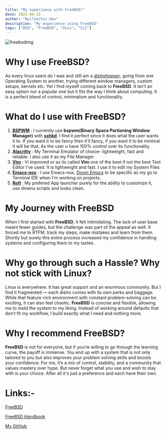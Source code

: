 ```yaml
---
title: "My experience with FreeBSD!"
date: 2025-09-25
author: "NullSector-dev"
description: "My experience using FreeBSD"
tags: ["BSD", "FreeBSD", "Unix", "CLI"]
---
```


![freebsdimg](/img/community/nullsector-dev/freebsd.png)

# Why I use FreeBSD?
As every linux users do I was and still am a [_distrohopper_](https://www.urbandictionary.com/define.php?term=distrohopper), going from one Operating System to another, trying different window managers, custom setups, kernels etc. Yet I find myself coming back to **FreeBSD**. It isn't an easy option nor a popular one but it fits the way I think about computing.
It is a perfect blend of control, minimalism and functionality.

# What do I use with FreeBSD?
1. [**BSPWM**](https://github.com/baskerville/bspwm)       : I currently use **bspwm(Binary Space Partioning Window Manager)** with [**sxhkd**](https://github.com/baskerville/sxhkd). I find it perfect since it does what the user wants it to. If you want it to be fancy then it'll fancy, if you want it to be minimal it will be that. As the user u have 100% control over its functionality.
2. [**Alacritty**](https://github.com/alacritty/alacritty)   : My Terminal Emulator of choice- lightweight, fast and reliable. I also use it as my File Manager.
3. [**Vim**](https://github.com/vim/vim)         : Vi Improved or as its called **Vim** one of the best if not the best Text Editor I've used. It is lightweight and fast. I use it to edit my System Files
4. [**Emacs-nox**](https://github.com/gemone/emacs-nox.d)   : I use Emacs-nox, [_Doom Emacs_](https://github.com/doomemacs/doomemacs) to be specific as my go to Terminal IDE when I'm working on projects.
5. [**Rofi**](https://github.com/davatorium/rofi)        : My prefered App launcher purely for the ability to customize it, use dmenu scripts and looks clean.

# My Journey with FreeBSD
When I first started with **FreeBSD**, it felt intimidating. The lack of user base meant fewer guides, but the challenge was part of the appeal as well. It forced me to RTFM, track my steps, make mistakes and learn from them. Shortly but surely this entire process increased my confidence in handling systems and configuring them to my tastes.

# Why go through such a Hassle? Why not stick with Linux?
Linux is everywhere. It has great support and an enormous community. But I find it fragmented — each distro comes with its own perks and baggage. While that feature-rich environment with constant problem-solving can be exciting, it can also feel chaotic.
**FreeBSD** is concise and flexible, allowing me to mold the system to my liking. Instead of working around defaults that don’t fit my workflow, I build exactly what I need and nothing more.

# Why I recommend FreeBSD?
**FreeBSD** is not for everyone, but if you’re willing to go through the learning curve, the payoff is immense. You end up with a system that is not only tailored to you but also improves your problem solving skills and boosts your confidence. For me, it’s a mix of control, stability, and a community that values mastery over hype. But never forget what you use and wish to stay with is your choice. After all it's just a preference and each have their own.

# Links:-
[FreeBSD](https://www.freebsd.org/)

[FreeBSD Handbook](https://docs.freebsd.org/en/books/handbook/)

[My GitHub](https://github.com/NullSector-dev)
